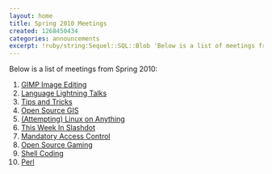 ```yaml
---
layout: home
title: Spring 2010 Meetings
created: 1268450434
categories: announcements
excerpt: !ruby/string:Sequel::SQL::Blob 'Below is a list of meetings from Spring 2010:'
---
```

Below is a list of meetings from Spring 2010:
<ol>
<li><a href="/sp10/gimp">GIMP Image Editing</a></li>
<li><a href="/sp10/language-lightning">Language Lightning Talks</a></li>
<li><a href="/sp10/tipstricks">Tips and Tricks</a></li>
<li><a href="/sp10/gis">Open Source GIS</a></li>
<li><a href="/sp10/linuxonstuff">(Attempting) Linux on Anything</a></li>
<li><a href="/sp10/slashdot">This Week In Slashdot</a></li>
<li><a href="/sp10/mac">Mandatory Access Control</a></li>
<li><a href="/sp10/gaming">Open Source Gaming</a></li>
<li><a href="/sp10/shellcode">Shell Coding</a></li>
<li><a href="/sp10/perl">Perl</a></li>
</ol>
